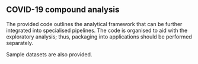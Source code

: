 ## COVID-19 compound analysis

The provided code outlines the analytical framework that can be further integrated into specialised pipelines.
The code is organised to aid with the exploratory analysis; thus, packaging into applications should be performed separately.

Sample datasets are also provided.
